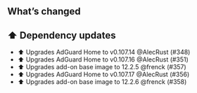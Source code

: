 ## What’s changed

## ⬆️ Dependency updates

- ⬆️ Upgrades AdGuard Home to v0.107.14 @AlecRust (#348)
- ⬆️ Upgrades AdGuard Home to v0.107.16 @AlecRust (#351)
- ⬆️ Upgrades add-on base image to 12.2.5 @frenck (#357)
- ⬆️ Upgrades AdGuard Home to v0.107.17 @AlecRust (#356)
- ⬆️ Upgrades add-on base image to 12.2.6 @frenck (#358)
